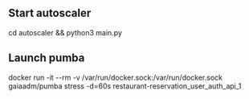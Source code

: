 ## Start autoscaler

cd autoscaler && python3 main.py

## Launch pumba

docker run -it --rm -v /var/run/docker.sock:/var/run/docker.sock gaiaadm/pumba stress -d=60s restaurant-reservation_user_auth_api_1
